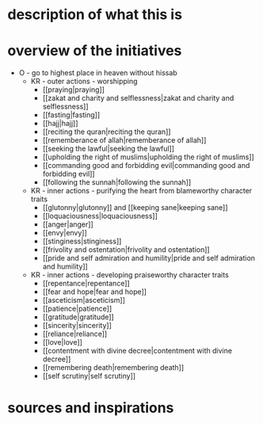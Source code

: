 
# description of what this is

# overview of the initiatives 

- O - go to highest place in heaven without hissab
	- KR - outer actions - worshipping
		- [[praying|praying]]
		- [[zakat and charity and selflessness|zakat and charity and selflessness]]
		- [[fasting|fasting]]
		- [[hajj|hajj]]
		- [[reciting the quran|reciting the quran]]
		- [[rememberance of allah|rememberance of allah]]
		- [[seeking the lawful|seeking the lawful]]
		- [[upholding the right of muslims|upholding the right of muslims]]
		- [[commanding good and forbidding evil|commanding good and forbidding evil]]
		- [[following the sunnah|following the sunnah]]
	- KR - inner actions - purifying the heart from blameworthy character traits
		- [[glutonny|glutonny]] and [[keeping sane|keeping sane]]
		- [[loquaciousness|loquaciousness]]
		- [[anger|anger]]
		- [[envy|envy]]
		- [[stinginess|stinginess]]
		- [[frivolity and ostentation|frivolity and ostentation]]
		- [[pride and self admiration and humility|pride and self admiration and humility]]
	- KR - inner actions - developing praiseworthy character traits
		- [[repentance|repentance]]
		- [[fear and hope|fear and hope]]
		- [[asceticism|asceticism]]
		- [[patience|patience]]
		- [[gratitude|gratitude]]
		- [[sincerity|sincerity]]
		- [[reliance|reliance]]
		- [[love|love]]
		- [[contentment with divine decree|contentment with divine decree]]
		- [[remembering death|remembering death]]
		- [[self scrutiny|self scrutiny]]

# sources and inspirations